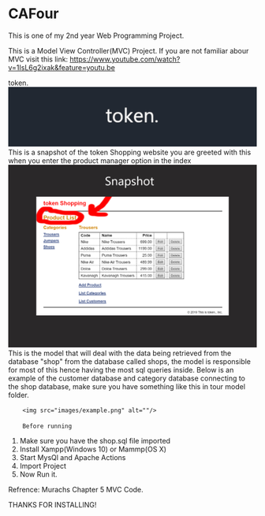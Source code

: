 # CAFour
This is one of my 2nd year Web Programming Project.


This is a Model View Controller(MVC) Project.
If you are not familiar abour MVC visit this link: https://www.youtube.com/watch?v=1IsL6g2ixak&feature=youtu.be


token.
        <img src="images/tokener.jpeg" alt=""/>
This is a snapshot of the token Shopping website
 you are greeted with this when you enter the product manager option in the index
        <img src="images/ProductList.jpeg" alt=""/>
This is the model that will deal with the data being retrieved from the database "shop" from the database called shops,
the model is responsible for most of this hence having the most sql queries inside.
Below is an example of the customer database and category database connecting to the shop database, make sure you have something like this in tour model folder.

        <img src="images/example.png" alt=""/>

        Before running
1. Make sure you have the shop.sql file imported
2. Install Xampp(Windows 10) or Mammp(OS X)
3. Start MysQl and Apache Actions
4. Import Project
5. Now Run it.



Refrence: Murachs Chapter 5 MVC Code.

THANKS FOR INSTALLING!

